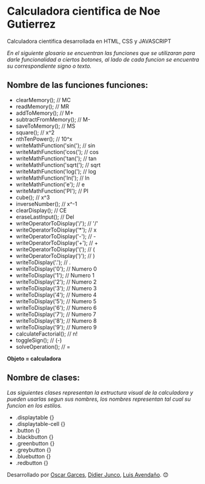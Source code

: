 # Calculadora cientifica  de Noe Gutierrez
Calculadora cientifica desarrollada en HTML,  CSS y JAVASCRIPT

_En el siguiente glosario se encuentran las funciones que se utilizaran para darle funcionalidad 
a ciertos botones, al lado de cada funcion se encuentra su correspondiente signo o texto._

## Nombre de las funciones funciones:
* clearMemory(); // MC
* readMemory(); // MR
* addToMemory(); // M+
* subtractFromMemory(); // M-
* saveToMemory(); // MS
* square(); // x^2
* nthTenPower(); // 10^x
* writeMathFunction('sin('); // sin
* writeMathFunction('cos('); // cos
* writeMathFunction('tan('); // tan
* writeMathFunction('sqrt('); // sqrt
* writeMathFunction('log('); // log
* writeMathFunction('ln('); // ln
* writeMathFunction('e'); // e
* writeMathFunction('PI'); // PI
* cube(); // x^3
* inverseNumber(); // x^-1
* clearDisplay(); // CE
* eraseLastInput(); // Del
* writeOperatorToDisplay('/'); // '/'
* writeOperatorToDisplay('*'); // x
* writeOperatorToDisplay('-'); // -
* writeOperatorToDisplay('+'); // +
* writeOperatorToDisplay('('); // (
* writeOperatorToDisplay(')'); // )
* writeToDisplay('.'); // .
* writeToDisplay('0'); // Numero 0
* writeToDisplay('1'); // Numero 1
* writeToDisplay('2'); // Numero 2
* writeToDisplay('3'); // Numero 3
* writeToDisplay('4'); // Numero 4
* writeToDisplay('5'); // Numero 5
* writeToDisplay('6'); // Numero 6
* writeToDisplay('7'); // Numero 7
* writeToDisplay('8'); // Numero 8
* writeToDisplay('9'); // Numero 9
* calculateFactorial(); // n!
* toggleSign(); // (-)
* solveOperation(); // =

**Objeto = calculadora**

## Nombre de clases:

_Las siguientes clases representan la extructura visual de la calculadora y pueden usarlas segun sus nombres, los nombres 
representan tal cual su funcion en los estilos._

* .displaytable {}
* .displaytable-cell {}
* .button {}
* .blackbutton {}
* .greenbutton {}
* .greybutton {}
* .bluebutton {}
* .redbutton {}

Desarrollado por [Oscar Garces](https://github.com/Deprimaria), [Didier Junco](https://github.com/DavidDidier), [Luis Avendaño](https://github.com/Lu9999-lu). 😊
